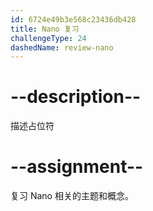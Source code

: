 ```yaml
---
id: 6724e49b3e568c23436db428
title: Nano 复习
challengeType: 24
dashedName: review-nano
---
```


# --description--

描述占位符

# --assignment--

复习 Nano 相关的主题和概念。

